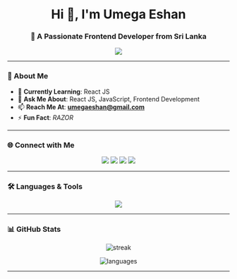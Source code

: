 <!-- Profile Header -->
<h1 align="center">Hi 👋, I'm Umega Eshan</h1>
<h3 align="center">🚀 A Passionate Frontend Developer from Sri Lanka</h3>

<!-- Typing Animation -->
<p align="center">
  <img src="https://readme-typing-svg.herokuapp.com?size=22&color=00FF9F&center=true&vCenter=true&width=600&lines=🌱+Currently+learning+React+JS;💬+Ask+me+about+React+JS;⚡+Fun+fact:+RAZOR;💻+Loves+Coding+and+UI+Design" />
</p>

---

### 📌 About Me
- 🌱 **Currently Learning**: React JS  
- 💬 **Ask Me About**: React JS, JavaScript, Frontend Development  
- 📫 **Reach Me At**: **umegaeshan@gmail.com**  
- ⚡ **Fun Fact**: *RAZOR*

---

### 🌐 Connect with Me
<p align="center">
  <a href="https://www.linkedin.com/in/umega-eshan-6baa06356/" target="_blank"><img src="https://img.shields.io/badge/LinkedIn-%230077B5.svg?&style=for-the-badge&logo=linkedin&logoColor=white" /></a>
  <a href="https://www.facebook.com/umega.eshan" target="_blank"><img src="https://img.shields.io/badge/Facebook-%231877F2.svg?&style=for-the-badge&logo=facebook&logoColor=white" /></a>
  <a href="https://instagram.com/umega_eshan" target="_blank"><img src="https://img.shields.io/badge/Instagram-%23E4405F.svg?&style=for-the-badge&logo=instagram&logoColor=white" /></a>
  <a href="https://www.youtube.com/@umegaeshanprivet" target="_blank"><img src="https://img.shields.io/badge/YouTube-%23FF0000.svg?&style=for-the-badge&logo=youtube&logoColor=white" /></a>
</p>

---

### 🛠️ Languages & Tools
<p align="center">
   <img src="https://skillicons.dev/icons?i=html,css,tailwind,javascript,react,python,php,git" />
</p>



---

### 📊 GitHub Stats
<p align="center">
  <img src="https://github-readme-streak-stats.herokuapp.com/?user=umegaeshan&theme=tokyonight" alt="streak" />
</p>
<p align="center">
  <img src="https://github-readme-stats.vercel.app/api/top-langs?username=umegaeshan&show_icons=true&locale=en&layout=compact&theme=tokyonight" alt="languages" />
</p>

---


